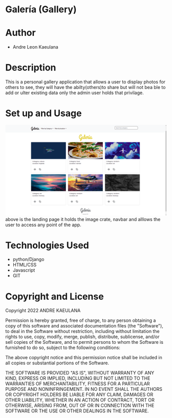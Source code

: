 # Galería (Gallery)

# Author
* Andre Leon Kaeulana

# Description
This is a personal gallery application that allows a user to display photos for others to see, they will have the abilty(others)to share but will not bea ble to add or ulter existing data only the admin user holds that privilage.

# Set up and Usage

![navigation](static/../gallery/static/Screenshot%20from%202022-05-31%2009-34-20.png)
above is the landing page it holds the image crate, navbar and alllows the user to access any point of the app.
# Technologies Used
* python/Django
* HTML/CSS
* Javascript
* GIT

# Copyright and License
Copyright 2022 ANDRE KAEULANA

Permission is hereby granted, free of charge, to any person obtaining a copy of this software and associated documentation files (the "Software"), to deal in the Software without restriction, including without limitation the rights to use, copy, modify, merge, publish, distribute, sublicense, and/or sell copies of the Software, and to permit persons to whom the Software is furnished to do so, subject to the following conditions:

The above copyright notice and this permission notice shall be included in all copies or substantial portions of the Software.

THE SOFTWARE IS PROVIDED "AS IS", WITHOUT WARRANTY OF ANY KIND, EXPRESS OR IMPLIED, INCLUDING BUT NOT LIMITED TO THE WARRANTIES OF MERCHANTABILITY, FITNESS FOR A PARTICULAR PURPOSE AND NONINFRINGEMENT. IN NO EVENT SHALL THE AUTHORS OR COPYRIGHT HOLDERS BE LIABLE FOR ANY CLAIM, DAMAGES OR OTHER LIABILITY, WHETHER IN AN ACTION OF CONTRACT, TORT OR OTHERWISE, ARISING FROM, OUT OF OR IN CONNECTION WITH THE SOFTWARE OR THE USE OR OTHER DEALINGS IN THE SOFTWARE.
